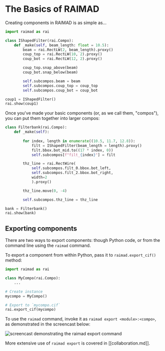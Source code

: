 # The Basics of RAIMAD

Creating components in RAIMAD is as simple as...

```python exec
import raimad as rai

class IShapedFilter(rai.Compo):
    def _make(self, beam_length: float = 10.5):
        beam = rai.RectLW(2, beam_length).proxy()
        coup_top = rai.RectLW(10, 2).proxy()
        coup_bot = rai.RectLW(12, 2).proxy()

        coup_top.snap_above(beam)
        coup_bot.snap_below(beam)

        self.subcompos.beam = beam
        self.subcompos.coup_top = coup_top
        self.subcompos.coup_bot = coup_bot

coup1 = IShapedFilter()
rai.show(coup1)
```

Once you've made your basic components
(or, as we call them, "compos"),
you can put them together into larger compos:

```python exec
class Filterbank(rai.Compo):
    def _make(self):
        
        for index, length in enumerate((10.5, 11.7, 12.8)):
            filt = IShapedFilter(beam_length = length).proxy()
            filt.bbox.bot_mid.to((17 * index, 0))
            self.subcompos[f"filt_{index}"] = filt

        thz_line = rai.RectWire(
            self.subcompos.filt_0.bbox.bot_left,
            self.subcompos.filt_2.bbox.bot_right,
            width=2
            ).proxy()

        thz_line.move(0, -4)

        self.subcompos.thz_line = thz_line

bank = Filterbank()
rai.show(bank)
```

## Exporting components

There are two ways to export components:
though Python code,
or from the command line using the `raimad` command.

To export a component from within Python,
pass it to `raimad.export_cif()` method:

```python
import raimad as rai

class MyCompo(rai.Compo):
    ...

# Create instance
mycompo = MyCompo()

# Export to `mycompo.cif`
rai.export_cif(mycompo)
```

To use the `raimad` command, invoke it as
`raimad export <module>:<compo>`,
as demonstrated in the screencast below:

![screencast demonstrating the raimad export command](../asciinema/raimad-cli-export.enhance.cast)

More extensive use of `raimad export` is covered in
[[collaboration.md]].



